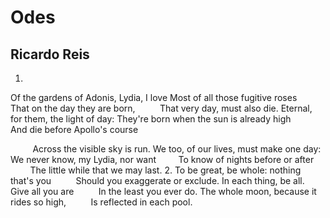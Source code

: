 # Odes
## Ricardo Reis
1.
Of the gardens of Adonis, Lydia, I love
Most of all those fugitive roses
         That on the day they are born,
         That very day, must also die.
Eternal, for them, the light of day:
They're born when the sun is already high
         And die before Apollo's course

         Across the visible sky is run.
We too, of our lives, must make one day:
We never know, my Lydia, nor want
        To know of nights before or after
        The little while that we may last.
2.
To be great, be whole: nothing that's you
         Should you exaggerate or exclude.
In each thing, be all. Give all you are
         In the least you ever do.
The whole moon, because it rides so high,
         Is reflected in each pool.